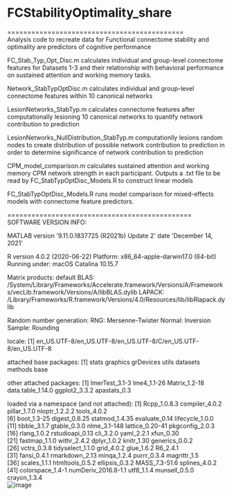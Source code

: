 # FCStabilityOptimality_share

============================================\
Analysis code to recreate data for Functional connectome stability and optimality are predictors of cognitive performance

FC_Stab_Typ_Opt_Disc.m calculates individual and group-level connectome features for Datasets 1-3 and their relationship with behavioral performance on sustained attention and working memory tasks.

Network_StabTypOptDisc.m calculates individual and group-level connectome features within 10 canonical networks 

LesionNetworks_StabTyp.m calculates connectome features after computationally lesioning 10 canonical networks to quantify network contribution to prediction

LesionNetworks_NullDistribution_StabTyp.m computationlly lesions random nodes to create distribution of possible network contribution to prediction in order to determine significance of network contribution to prediction

CPM_model_comparison.m calculates sustained attention and working memory CPM network strength in each participant. Outputs a .txt file to be read by FC_StabTypOptDisc_Models.R to construct linear models

FC_StabTypOptDisc_Models.R runs model comparison for mixed-effects models with connectome feature predictors.


==============================================\
SOFTWARE VERSION INFO:

MATLAB 
version '9.11.0.1837725 (R2021b) Update 2'
date 'December 14, 2021'

R version 4.0.2 (2020-06-22)
Platform: x86_64-apple-darwin17.0 (64-bit)
Running under: macOS Catalina 10.15.7

Matrix products: default
BLAS:   /System/Library/Frameworks/Accelerate.framework/Versions/A/Frameworks/vecLib.framework/Versions/A/libBLAS.dylib
LAPACK: /Library/Frameworks/R.framework/Versions/4.0/Resources/lib/libRlapack.dylib

Random number generation:
 RNG:     Mersenne-Twister 
 Normal:  Inversion 
 Sample:  Rounding 
 
locale:
[1] en_US.UTF-8/en_US.UTF-8/en_US.UTF-8/C/en_US.UTF-8/en_US.UTF-8

attached base packages:
[1] stats     graphics  grDevices utils     datasets  methods   base     

other attached packages:
[1] lmerTest_3.1-3    lme4_1.1-26       Matrix_1.2-18     data.table_1.14.0 ggplot2_3.3.2     apastats_0.3     

loaded via a namespace (and not attached):
 [1] Rcpp_1.0.8.3        compiler_4.0.2      pillar_1.7.0        nloptr_1.2.2.2      tools_4.0.2        
 [6] boot_1.3-25         digest_0.6.25       statmod_1.4.35      evaluate_0.14       lifecycle_1.0.0    
[11] tibble_3.1.7        gtable_0.3.0        nlme_3.1-148        lattice_0.20-41     pkgconfig_2.0.3    
[16] rlang_1.0.2         rstudioapi_0.13     cli_3.2.0           yaml_2.2.1          xfun_0.30          
[21] fastmap_1.1.0       withr_2.4.2         dplyr_1.0.2         knitr_1.30          generics_0.0.2     
[26] vctrs_0.3.8         tidyselect_1.1.0    grid_4.0.2          glue_1.6.2          R6_2.4.1           
[31] fansi_0.4.1         rmarkdown_2.13      minqa_1.2.4         purrr_0.3.4         magrittr_1.5       
[36] scales_1.1.1        htmltools_0.5.2     ellipsis_0.3.2      MASS_7.3-51.6       splines_4.0.2      
[41] colorspace_1.4-1    numDeriv_2016.8-1.1 utf8_1.1.4          munsell_0.5.0       crayon_1.3.4    
![image](https://user-images.githubusercontent.com/73361771/182484176-dfde5336-14cb-4339-9662-c5dcf85a7587.png)




